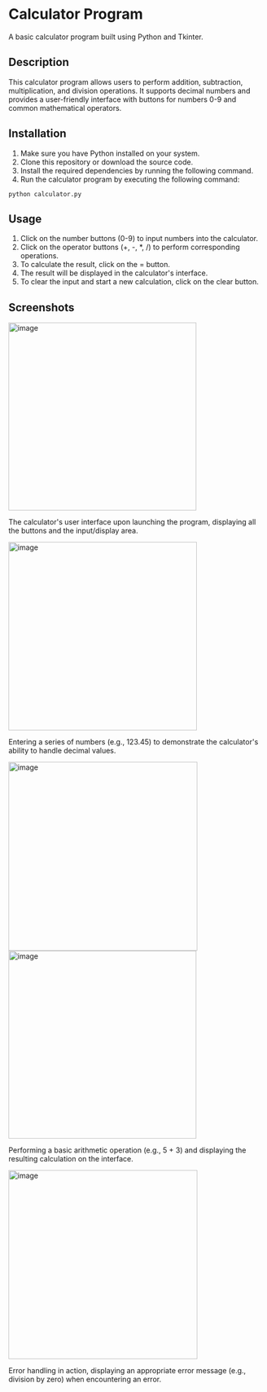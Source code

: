 # Calculator Program

A basic calculator program built using Python and Tkinter.

## Description

This calculator program allows users to perform addition, subtraction, multiplication, and division operations. It supports decimal numbers and provides a user-friendly interface with buttons for numbers 0-9 and common mathematical operators.

## Installation

1. Make sure you have Python installed on your system.
2. Clone this repository or download the source code.
3. Install the required dependencies by running the following command.
4. Run the calculator program by executing the following command:
```
python calculator.py
```
## Usage

1. Click on the number buttons (0-9) to input numbers into the calculator.
2. Click on the operator buttons (+, -, *, /) to perform corresponding operations.
3. To calculate the result, click on the = button.
4. The result will be displayed in the calculator's interface.
5. To clear the input and start a new calculation, click on the clear button.

## Screenshots

<img width="369" alt="image" src="https://github.com/BubblyBoy1/calculator/assets/118476244/de459f17-19d6-4d8d-a2cd-d8b8d7d3b4c3">

The calculator's user interface upon launching the program, displaying all the buttons and the input/display area.

<img width="370" alt="image" src="https://github.com/BubblyBoy1/calculator/assets/118476244/b6873d31-322e-46d4-8b7f-841863f6607d">

Entering a series of numbers (e.g., 123.45) to demonstrate the calculator's ability to handle decimal values.

<img width="371" alt="image" src="https://github.com/BubblyBoy1/calculator/assets/118476244/2929c09f-c383-45b8-b460-807d937796e8">

<img width="369" alt="image" src="https://github.com/BubblyBoy1/calculator/assets/118476244/e0c68565-60a9-4824-8e35-3cf918a81fff">

Performing a basic arithmetic operation (e.g., 5 + 3) and displaying the resulting calculation on the interface.

<img width="371" alt="image" src="https://github.com/BubblyBoy1/calculator/assets/118476244/b912250b-a9c7-4ff0-9ef0-e6e0776fad56">

Error handling in action, displaying an appropriate error message (e.g., division by zero) when encountering an error.
